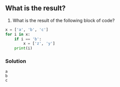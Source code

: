 ## What is the result?

1. What is the result of the following block of code?

```python
x = ['a', 'b', 'c']
for i in x:
    if i == 'b':
        x = ['z', 'y']
    print(i)
```

### Solution

```
a
b
c
```
